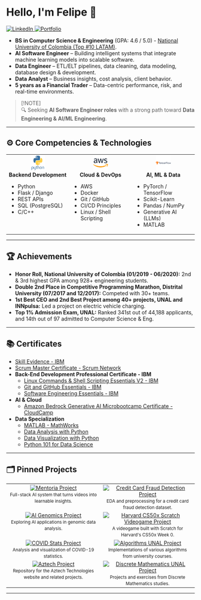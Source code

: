 # Hello, I'm Felipe 👋

<p align="left">
  <a href="https://www.linkedin.com/in/felipe-jimenez-ai/" target="_blank">
    <img src="https://img.shields.io/badge/LinkedIn-0077B5?style=for-the-badge&logo=linkedin&logoColor=white" alt="LinkedIn"/>
  </a>
  <a href="https://aztechnologies.web.app/" target="_blank">
    <img src="https://img.shields.io/badge/Portfolio-FF5722?style=for-the-badge&logo=google-chrome&logoColor=white" alt="Portfolio"/>
  </a>
</p>

- **BS in Computer Science & Engineering** (GPA: 4.6 / 5.0) - [National University of Colombia (Top #10 LATAM)](https://www.topuniversities.com/universities/universidad-nacional-de-colombia).
- **AI Software Engineer** – Building intelligent systems that integrate machine learning models into scalable software.
- **Data Engineer** – ETL/ELT pipelines, data cleaning, data modeling, database design & development.
- **Data Analyst** – Business insights, cost analysis, client behavior.
- **5 years as a Financial Trader** – Data-centric performance, risk, and real-time environments.

> [!NOTE]\
> 🔍 Seeking **AI Software Engineer roles** with a strong path toward **Data Engineering & AI/ML Engineering**.

---

## ⚙️ Core Competencies & Technologies

<table align="center">
  <tr>
    <td valign="top" width="33%">
      <div align="center">
        <img src="https://raw.githubusercontent.com/devicons/devicon/master/icons/python/python-original-wordmark.svg" alt="Python" width="40" height="40"/>
        <br/><strong>Backend Development</strong>
      </div>
      <ul>
        <li>Python</li>
        <li>Flask / Django</li>
        <li>REST APIs</li>
        <li>SQL (PostgreSQL)</li>
        <li>C/C++</li>
      </ul>
    </td>
    <td valign="top" width="33%">
      <div align="center">
        <img src="https://raw.githubusercontent.com/devicons/devicon/master/icons/amazonwebservices/amazonwebservices-original-wordmark.svg" alt="AWS" width="40" height="40"/>
        <br/><strong>Cloud & DevOps</strong>
      </div>
      <ul>
        <li>AWS</li>
        <li>Docker</li>
        <li>Git / GitHub</li>
        <li>CI/CD Principles</li>
        <li>Linux / Shell Scripting</li>
      </ul>
    </td>
    <td valign="top" width="33%">
      <div align="center">
        <img src="https://raw.githubusercontent.com/devicons/devicon/master/icons/tensorflow/tensorflow-original-wordmark.svg" alt="TensorFlow" width="40" height="40"/>
        <br/><strong>AI, ML & Data</strong>
      </div>
      <ul>
        <li>PyTorch / TensorFlow</li>
        <li>Scikit-Learn</li>
        <li>Pandas / NumPy</li>
        <li>Generative AI (LLMs)</li>
        <li>MATLAB</li>
      </ul>
    </td>
  </tr>
</table>

---

## 🏆 Achievements

- **Honor Roll, National University of Colombia (01/2019 - 06/2020):** 2nd & 3rd highest GPA among 928+ engineering students. 
- **Double 2nd Place in Competitive Programming Marathon, Distrital University (07/2017 and 12/2017):** Competed with 30+ teams. 
- **1st Best CEO and 2nd Best Project among 40+ projects, UNAL and INNpulsa:** Led a project on electric vehicle charging. 
- **Top 1% Admission Exam, UNAL:** Ranked 341st out of 44,188 applicants, and 14th out of 97 admitted to Computer Science & Eng. 

---

## 📚 Certificates

- [Skill Evidence - IBM](https://www.credly.com/users/felipe-jimenez-ai/skills)
- [Scrum Master Certificate - Scrum Network](https://app.kajabi.com/certificates/fa2e83f8)
- **Back-End Development Professional Certificate - IBM**
  - [Linux Commands & Shell Scripting Essentials V2 - IBM](https://www.credly.com/badges/37813b97-1019-4a99-a82c-a28e0b046e0a)
  - [Git and GitHub Essentials - IBM](https://www.credly.com/badges/8a0f8dc3-13a0-4142-a2ad-ec939e01c936)
  - [Software Engineering Essentials - IBM](https://www.credly.com/badges/8a0f8dc3-13a0-4142-a2ad-ec939e01c936)
- **AI & Cloud**
  - [Amazon Bedrock Generative AI Microbootcamp Certificate - CloudCamp](https://verify.cloudcamp.la/certificate/1trxpmawplvrssm4gl4j9/)
- **Data Specialization**
  - [MATLAB - MathWorks](https://matlabacademy.mathworks.com/progress/report.pdf?course=gettingstarted&release=R2020b&language=en&)
  - [Data Analysis with Python](https://courses.cognitiveclass.ai/certificates/4202993c624e456da2753121fa427873)
  - [Data Visualization with Python](https://courses.cognitiveclass.ai/certificates/7f81102538da4778a83c5d0041096bc5)
  - [Python 101 for Data Science](https://courses.cognitiveclass.ai/certificates/50307d7020a64596b87e1d15317dab63)

---

## 🗂️ Pinned Projects

<table align="center" width="100%">
  <!-- Row 1: Top AI & FinTech Projects -->
  <tr>
    <td align="center" valign="top" width="50%">
      <a href="https://github.com/felipe-jimenez-ai/mentoria">
        <img src="https://github-readme-stats.vercel.app/api/pin?username=felipe-jimenez-ai&repo=mentoria&theme=catppuccin_latte&show_icons=true&cache_seconds=3600" alt="Mentoria Project" />
      </a>
      <br>
      <small>Full-stack AI system that turns videos into learnable insights.</small>
    </td>
    <td align="center" valign="top" width="50%">
      <a href="https://github.com/felipe-jimenez-ai/credit-card-fraud-detection">
        <img src="https://github-readme-stats.vercel.app/api/pin?username=felipe-jimenez-ai&repo=credit-card-fraud-detection&theme=catppuccin_latte&show_icons=true&cache_seconds=3600" alt="Credit Card Fraud Detection Project" />
      </a>
      <br>
      <small>EDA and preprocessing for a credit card fraud detection dataset.</small>
    </td>
  </tr>
  <!-- Row 2: Specialized AI & Foundational CS -->
  <tr>
    <td align="center" valign="top" width="50%">
      <a href="https://github.com/felipe-jimenez-ai/ai-genomics">
        <img src="https://github-readme-stats.vercel.app/api/pin?username=felipe-jimenez-ai&repo=ai-genomics&theme=catppuccin_latte&show_icons=true&cache_seconds=3600" alt="AI Genomics Project" />
      </a>
      <br>
      <small>Exploring AI applications in genomic data analysis.</small>
    </td>
    <td align="center" valign="top" width="50%">
      <a href="https://github.com/felipe-jimenez-ai/harvard-CS50x-W0-scratch-videogame">
        <img src="https://github-readme-stats.vercel.app/api/pin?username=felipe-jimenez-ai&repo=harvard-CS50x-W0-scratch-videogame&theme=catppuccin_latte&show_icons=true&cache_seconds=3600" alt="Harvard CS50x Scratch Videogame Project" />
      </a>
      <br>
      <small>A videogame built with Scratch for Harvard's CS50x Week 0.</small>
    </td>
  </tr>
  <!-- Row 3: Data Analysis & Core Algorithms -->
  <tr>
    <td align="center" valign="top" width="50%">
      <a href="https://github.com/saparici0/COVID_Stats">
        <img src="https://github-readme-stats.vercel.app/api/pin?username=saparici0&repo=COVID_Stats&theme=catppuccin_latte&show_icons=true&cache_seconds=3600" alt="COVID Stats Project" />
      </a>
      <br>
      <small>Analysis and visualization of COVID-19 statistics.</small>
    </td>
    <td align="center" valign="top" width="50%">
      <a href="https://github.com/felipe-jimenez-ai/algorithms-unal">
        <img src="https://github-readme-stats.vercel.app/api/pin?username=felipe-jimenez-ai&repo=algorithms-unal&theme=catppuccin_latte&show_icons=true&cache_seconds=3600" alt="Algorithms UNAL Project" />
      </a>
      <br>
      <small>Implementations of various algorithms from university courses.</small>
    </td>
  </tr>
  <!-- Row 4: Web Dev & Academic Projects -->
  <tr>
    <td align="center" valign="top" width="50%">
      <a href="https://github.com/felipe-jimenez-ai/aztech">
        <img src="https://github-readme-stats.vercel.app/api/pin?username=felipe-jimenez-ai&repo=aztech&theme=catppuccin_latte&show_icons=true&cache_seconds=3600" alt="Aztech Project" />
      </a>
      <br>
      <small>Repository for the Aztech Technologies website and related projects.</small>
    </td>
    <td align="center" valign="top" width="50%">
      <a href="https://github.com/felipe-jimenez-ai/discrete-mathematics-unal">
        <img src="https://github-readme-stats.vercel.app/api/pin?username=felipe-jimenez-ai&repo=discrete-mathematics-unal&theme=catppuccin_latte&show_icons=true&cache_seconds=3600" alt="Discrete Mathematics UNAL Project" />
      </a>
      <br>
      <small>Projects and exercises from Discrete Mathematics studies.</small>
    </td>
  </tr>
</table>

---
